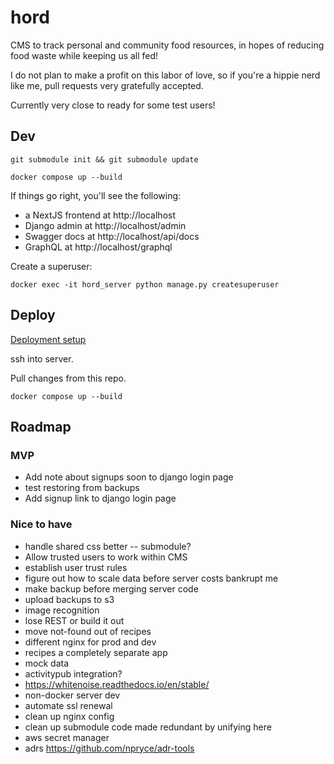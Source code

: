 # hord

CMS to track personal and community food resources, in hopes of reducing food waste while keeping us all fed! 

I do not plan to make a profit on this labor of love, so if you're a hippie nerd like me, pull requests very gratefully accepted.

Currently very close to ready for some test users!

## Dev

`git submodule init && git submodule update`

`docker compose up --build`

If things go right, you'll see the following:

- a NextJS frontend at http://localhost
- Django admin at http://localhost/admin
- Swagger docs at http://localhost/api/docs
- GraphQL at http://localhost/graphql

Create a superuser:

`docker exec -it hord_server python manage.py createsuperuser`

## Deploy
[Deployment setup](deployment_setup.md)

ssh into server.

Pull changes from this repo.

`docker compose up --build`

## Roadmap

### MVP

- Add note about signups soon to django login page
- test restoring from backups
- Add signup link to django login page

### Nice to have

- handle shared css better -- submodule?
- Allow trusted users to work within CMS
- establish user trust rules
- figure out how to scale data before server costs bankrupt me
- make backup before merging server code
- upload backups to s3
- image recognition 
- lose REST or build it out
- move not-found out of recipes
- different nginx for prod and dev
- recipes a completely separate app
- mock data
- activitypub integration?
- https://whitenoise.readthedocs.io/en/stable/
- non-docker server dev
- automate ssl renewal
- clean up nginx config
- clean up submodule code made redundant by unifying here
- aws secret manager
- adrs https://github.com/npryce/adr-tools
